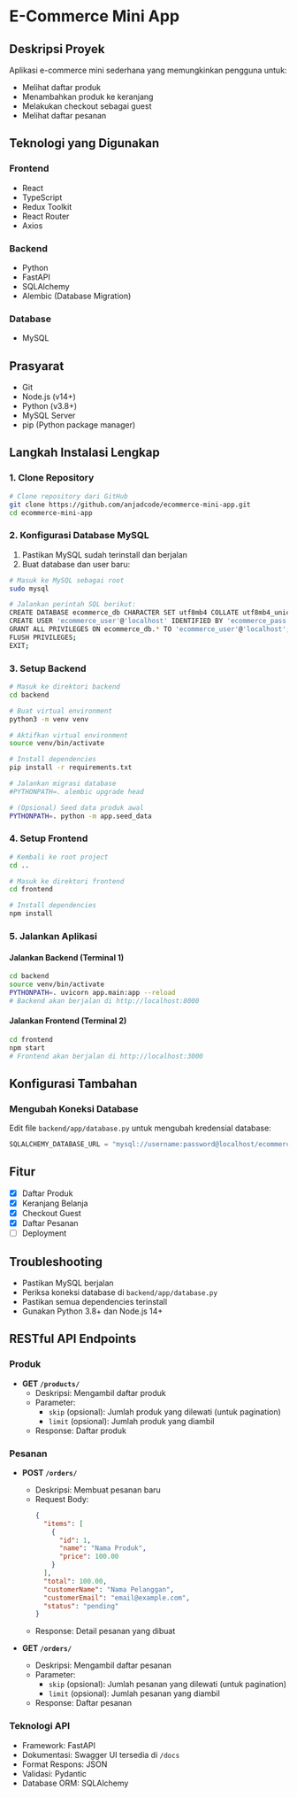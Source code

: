 # E-Commerce Mini App

## Deskripsi Proyek
Aplikasi e-commerce mini sederhana yang memungkinkan pengguna untuk:
- Melihat daftar produk
- Menambahkan produk ke keranjang
- Melakukan checkout sebagai guest
- Melihat daftar pesanan

## Teknologi yang Digunakan
### Frontend
- React
- TypeScript
- Redux Toolkit
- React Router
- Axios

### Backend
- Python
- FastAPI
- SQLAlchemy
- Alembic (Database Migration)

### Database
- MySQL

## Prasyarat
- Git
- Node.js (v14+)
- Python (v3.8+)
- MySQL Server
- pip (Python package manager)

## Langkah Instalasi Lengkap

### 1. Clone Repository
```bash
# Clone repository dari GitHub
git clone https://github.com/anjadcode/ecommerce-mini-app.git
cd ecommerce-mini-app
```

### 2. Konfigurasi Database MySQL
1. Pastikan MySQL sudah terinstall dan berjalan
2. Buat database dan user baru:
```bash
# Masuk ke MySQL sebagai root
sudo mysql

# Jalankan perintah SQL berikut:
CREATE DATABASE ecommerce_db CHARACTER SET utf8mb4 COLLATE utf8mb4_unicode_ci;
CREATE USER 'ecommerce_user'@'localhost' IDENTIFIED BY 'ecommerce_pass';
GRANT ALL PRIVILEGES ON ecommerce_db.* TO 'ecommerce_user'@'localhost';
FLUSH PRIVILEGES;
EXIT;
```

### 3. Setup Backend
```bash
# Masuk ke direktori backend
cd backend

# Buat virtual environment
python3 -m venv venv

# Aktifkan virtual environment
source venv/bin/activate

# Install dependencies
pip install -r requirements.txt

# Jalankan migrasi database
#PYTHONPATH=. alembic upgrade head

# (Opsional) Seed data produk awal
PYTHONPATH=. python -m app.seed_data
```

### 4. Setup Frontend
```bash
# Kembali ke root project
cd ..

# Masuk ke direktori frontend
cd frontend

# Install dependencies
npm install
```

### 5. Jalankan Aplikasi

#### Jalankan Backend (Terminal 1)
```bash
cd backend
source venv/bin/activate
PYTHONPATH=. uvicorn app.main:app --reload
# Backend akan berjalan di http://localhost:8000
```

#### Jalankan Frontend (Terminal 2)
```bash
cd frontend
npm start
# Frontend akan berjalan di http://localhost:3000
```

## Konfigurasi Tambahan

### Mengubah Koneksi Database
Edit file `backend/app/database.py` untuk mengubah kredensial database:
```python
SQLALCHEMY_DATABASE_URL = "mysql://username:password@localhost/ecommerce_db"
```

## Fitur
- [x] Daftar Produk
- [x] Keranjang Belanja
- [x] Checkout Guest
- [x] Daftar Pesanan
- [ ] Deployment

## Troubleshooting
- Pastikan MySQL berjalan
- Periksa koneksi database di `backend/app/database.py`
- Pastikan semua dependencies terinstall
- Gunakan Python 3.8+ dan Node.js 14+

## RESTful API Endpoints

### Produk
- **GET `/products/`**
  - Deskripsi: Mengambil daftar produk
  - Parameter:
    - `skip` (opsional): Jumlah produk yang dilewati (untuk pagination)
    - `limit` (opsional): Jumlah produk yang diambil
  - Response: Daftar produk

### Pesanan
- **POST `/orders/`**
  - Deskripsi: Membuat pesanan baru
  - Request Body:
    ```json
    {
      "items": [
        {
          "id": 1,
          "name": "Nama Produk",
          "price": 100.00
        }
      ],
      "total": 100.00,
      "customerName": "Nama Pelanggan",
      "customerEmail": "email@example.com",
      "status": "pending"
    }
    ```
  - Response: Detail pesanan yang dibuat

- **GET `/orders/`**
  - Deskripsi: Mengambil daftar pesanan
  - Parameter:
    - `skip` (opsional): Jumlah pesanan yang dilewati (untuk pagination)
    - `limit` (opsional): Jumlah pesanan yang diambil
  - Response: Daftar pesanan

### Teknologi API
- Framework: FastAPI
- Dokumentasi: Swagger UI tersedia di `/docs`
- Format Respons: JSON
- Validasi: Pydantic
- Database ORM: SQLAlchemy

